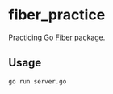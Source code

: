 # fiber_practice

Practicing Go [Fiber](https://gofiber.io/) package.

## Usage
```sh
go run server.go
```